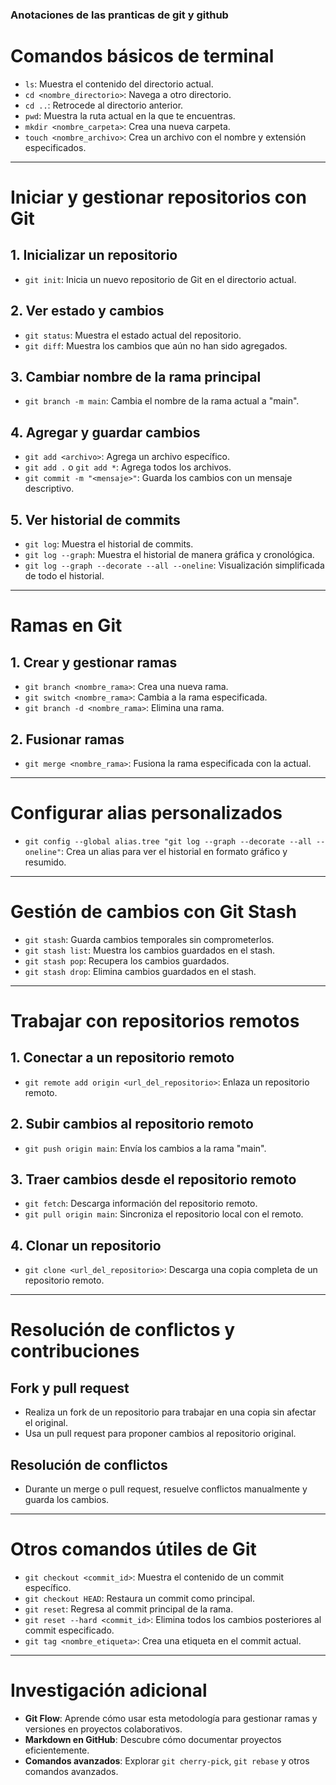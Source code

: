 ### Anotaciones de las pranticas de git y github

# Comandos básicos de terminal  
- `ls`: Muestra el contenido del directorio actual.  
- `cd <nombre_directorio>`: Navega a otro directorio.  
- `cd ..`: Retrocede al directorio anterior.  
- `pwd`: Muestra la ruta actual en la que te encuentras.  
- `mkdir <nombre_carpeta>`: Crea una nueva carpeta.  
- `touch <nombre_archivo>`: Crea un archivo con el nombre y extensión especificados.  

---

# Iniciar y gestionar repositorios con Git  
## 1. Inicializar un repositorio  
- `git init`: Inicia un nuevo repositorio de Git en el directorio actual.  

## 2. Ver estado y cambios  
- `git status`: Muestra el estado actual del repositorio.  
- `git diff`: Muestra los cambios que aún no han sido agregados.  

## 3. Cambiar nombre de la rama principal  
- `git branch -m main`: Cambia el nombre de la rama actual a "main".  

## 4. Agregar y guardar cambios  
- `git add <archivo>`: Agrega un archivo específico.  
- `git add .` o `git add *`: Agrega todos los archivos.  
- `git commit -m "<mensaje>"`: Guarda los cambios con un mensaje descriptivo.  

## 5. Ver historial de commits  
- `git log`: Muestra el historial de commits.  
- `git log --graph`: Muestra el historial de manera gráfica y cronológica.  
- `git log --graph --decorate --all --oneline`: Visualización simplificada de todo el historial.  

---

# Ramas en Git  
## 1. Crear y gestionar ramas  
- `git branch <nombre_rama>`: Crea una nueva rama.  
- `git switch <nombre_rama>`: Cambia a la rama especificada.  
- `git branch -d <nombre_rama>`: Elimina una rama.  

## 2. Fusionar ramas  
- `git merge <nombre_rama>`: Fusiona la rama especificada con la actual.  

---

# Configurar alias personalizados  
- `git config --global alias.tree "git log --graph --decorate --all --oneline"`: Crea un alias para ver el historial en formato gráfico y resumido.  

---

# Gestión de cambios con Git Stash  
- `git stash`: Guarda cambios temporales sin comprometerlos.  
- `git stash list`: Muestra los cambios guardados en el stash.  
- `git stash pop`: Recupera los cambios guardados.  
- `git stash drop`: Elimina cambios guardados en el stash.  

---

# Trabajar con repositorios remotos  
## 1. Conectar a un repositorio remoto  
- `git remote add origin <url_del_repositorio>`: Enlaza un repositorio remoto.  

## 2. Subir cambios al repositorio remoto  
- `git push origin main`: Envía los cambios a la rama "main".  

## 3. Traer cambios desde el repositorio remoto  
- `git fetch`: Descarga información del repositorio remoto.  
- `git pull origin main`: Sincroniza el repositorio local con el remoto.  

## 4. Clonar un repositorio  
- `git clone <url_del_repositorio>`: Descarga una copia completa de un repositorio remoto.  

---

# Resolución de conflictos y contribuciones  
## Fork y pull request  
- Realiza un fork de un repositorio para trabajar en una copia sin afectar el original.  
- Usa un pull request para proponer cambios al repositorio original.  

## Resolución de conflictos  
- Durante un merge o pull request, resuelve conflictos manualmente y guarda los cambios.  

---

# Otros comandos útiles de Git  
- `git checkout <commit_id>`: Muestra el contenido de un commit específico.  
- `git checkout HEAD`: Restaura un commit como principal.  
- `git reset`: Regresa al commit principal de la rama.  
- `git reset --hard <commit_id>`: Elimina todos los cambios posteriores al commit especificado.  
- `git tag <nombre_etiqueta>`: Crea una etiqueta en el commit actual.  

---

# Investigación adicional  
- **Git Flow**: Aprende cómo usar esta metodología para gestionar ramas y versiones en proyectos colaborativos.  
- **Markdown en GitHub**: Descubre cómo documentar proyectos eficientemente.  
- **Comandos avanzados**: Explorar `git cherry-pick`, `git rebase` y otros comandos avanzados.  

